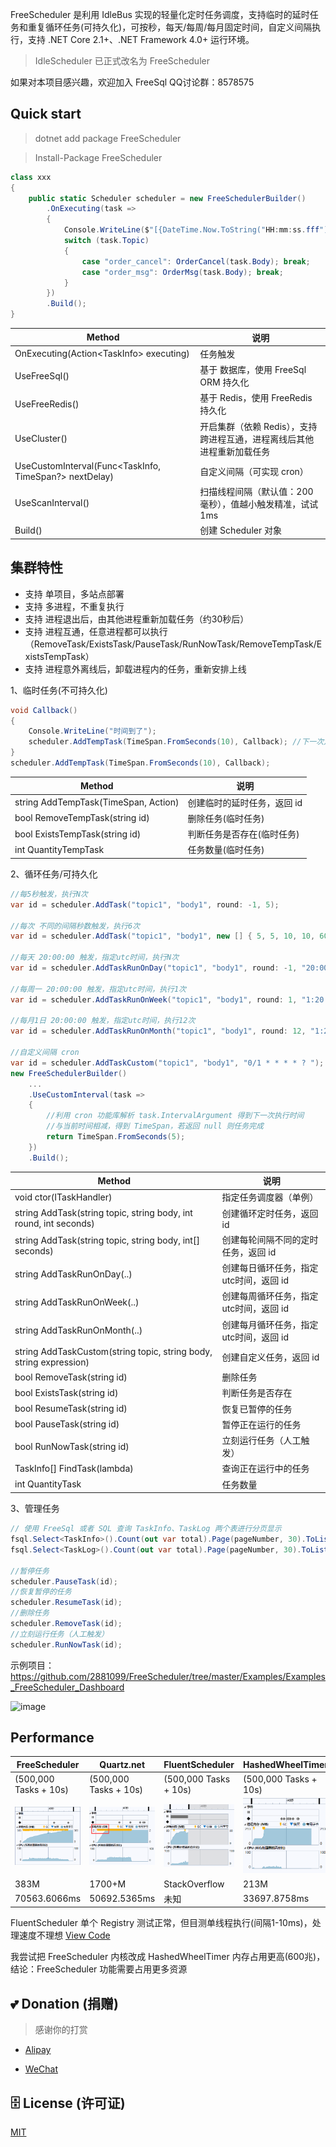 FreeScheduler 是利用 IdleBus 实现的轻量化定时任务调度，支持临时的延时任务和重复循环任务(可持久化)，可按秒，每天/每周/每月固定时间，自定义间隔执行，支持 .NET Core 2.1+、.NET Framework 4.0+ 运行环境。

> IdleScheduler 已正式改名为 FreeScheduler

如果对本项目感兴趣，欢迎加入 FreeSql QQ讨论群：8578575

## Quick start

> dotnet add package FreeScheduler

> Install-Package FreeScheduler

```c#
class xxx
{
    public static Scheduler scheduler = new FreeSchedulerBuilder()
        .OnExecuting(task =>
        {
            Console.WriteLine($"[{DateTime.Now.ToString("HH:mm:ss.fff")}] {task.Topic} 被执行");
            switch (task.Topic)
            {
                case "order_cancel": OrderCancel(task.Body); break;
                case "order_msg": OrderMsg(task.Body); break;
            }
        })
        .Build();
}
```

| Method | 说明 |
| -- | -- |
| OnExecuting(Action\<TaskInfo\> executing) | 任务触发 |
| UseFreeSql() | 基于 数据库，使用 FreeSql ORM 持久化 |
| UseFreeRedis() | 基于 Redis，使用 FreeRedis 持久化 |
| UseCluster() | 开启集群（依赖 Redis），支持跨进程互通，进程离线后其他进程重新加载任务 |
| UseCustomInterval(Func\<TaskInfo, TimeSpan?\> nextDelay) | 自定义间隔（可实现 cron） |
| UseScanInterval() | 扫描线程间隔（默认值：200毫秒），值越小触发精准，试试 1ms |
| Build() | 创建 Scheduler 对象 |

## 集群特性

- 支持 单项目，多站点部署
- 支持 多进程，不重复执行
- 支持 进程退出后，由其他进程重新加载任务（约30秒后）
- 支持 进程互通，任意进程都可以执行（RemoveTask/ExistsTask/PauseTask/RunNowTask/RemoveTempTask/ExistsTempTask）
- 支持 进程意外离线后，卸载进程内的任务，重新安排上线

1、临时任务(不可持久化)

```c#
void Callback()
{
    Console.WriteLine("时间到了");
    scheduler.AddTempTask(TimeSpan.FromSeconds(10), Callback); //下一次定时
}
scheduler.AddTempTask(TimeSpan.FromSeconds(10), Callback);
```

| Method | 说明 |
| -- | -- |
| string AddTempTask(TimeSpan, Action) | 创建临时的延时任务，返回 id |
| bool RemoveTempTask(string id) | 删除任务(临时任务) |
| bool ExistsTempTask(string id) | 判断任务是否存在(临时任务) |
| int QuantityTempTask | 任务数量(临时任务) |

2、循环任务/可持久化

```c#
//每5秒触发，执行N次
var id = scheduler.AddTask("topic1", "body1", round: -1, 5);

//每次 不同的间隔秒数触发，执行6次
var id = scheduler.AddTask("topic1", "body1", new [] { 5, 5, 10, 10, 60, 60 });

//每天 20:00:00 触发，指定utc时间，执行N次
var id = scheduler.AddTaskRunOnDay("topic1", "body1", round: -1, "20:00:00");

//每周一 20:00:00 触发，指定utc时间，执行1次
var id = scheduler.AddTaskRunOnWeek("topic1", "body1", round: 1, "1:20:00:00");

//每月1日 20:00:00 触发，指定utc时间，执行12次
var id = scheduler.AddTaskRunOnMonth("topic1", "body1", round: 12, "1:20:00:00");

//自定义间隔 cron
var id = scheduler.AddTaskCustom("topic1", "body1", "0/1 * * * * ? ");
new FreeSchedulerBuilder()
    ...
    .UseCustomInterval(task =>
    {
        //利用 cron 功能库解析 task.IntervalArgument 得到下一次执行时间
        //与当前时间相减，得到 TimeSpan，若返回 null 则任务完成
        return TimeSpan.FromSeconds(5);
    })
    .Build();
```

| Method | 说明 |
| -- | -- |
| void ctor(ITaskHandler) | 指定任务调度器（单例） |
| string AddTask(string topic, string body, int round, int seconds) | 创建循环定时任务，返回 id |
| string AddTask(string topic, string body, int[] seconds) | 创建每轮间隔不同的定时任务，返回 id |
| string AddTaskRunOnDay(..) | 创建每日循环任务，指定utc时间，返回 id |
| string AddTaskRunOnWeek(..) | 创建每周循环任务，指定utc时间，返回 id |
| string AddTaskRunOnMonth(..) | 创建每月循环任务，指定utc时间，返回 id |
| string AddTaskCustom(string topic, string body, string expression) | 创建自定义任务，返回 id |
| bool RemoveTask(string id) | 删除任务 |
| bool ExistsTask(string id) | 判断任务是否存在 |
| bool ResumeTask(string id) | 恢复已暂停的任务 |
| bool PauseTask(string id) | 暂停正在运行的任务 |
| bool RunNowTask(string id) | 立刻运行任务（人工触发） |
| TaskInfo[] FindTask(lambda) | 查询正在运行中的任务 |
| int QuantityTask | 任务数量 |

3、管理任务

```c#
// 使用 FreeSql 或者 SQL 查询 TaskInfo、TaskLog 两个表进行分页显示
fsql.Select<TaskInfo>().Count(out var total).Page(pageNumber, 30).ToList();
fsql.Select<TaskLog>().Count(out var total).Page(pageNumber, 30).ToList();

//暂停任务
scheduler.PauseTask(id);
//恢复暂停的任务
scheduler.ResumeTask(id);
//删除任务
scheduler.RemoveTask(id);
//立刻运行任务（人工触发）
scheduler.RunNowTask(id);
```

示例项目：https://github.com/2881099/FreeScheduler/tree/master/Examples/Examples_FreeScheduler_Dashboard

![image](https://github.com/2881099/FreeSql.Wiki.VuePress/assets/16286519/3fb7dd5d-e7d7-4fe1-8da7-1e0f2e7c208d)

## Performance

| FreeScheduler | Quartz.net | FluentScheduler | HashedWheelTimer |
| -- | -- | -- | -- |
| (500,000 Tasks + 10s) | (500,000 Tasks + 10s) | (500,000 Tasks + 10s) | (500,000 Tasks + 10s) |
| <img src="https://github.com/2881099/FreeScheduler/blob/master/Examples/Examples_FreeScheduler_VsQuartz/performance_self.png?raw=true"/> | <img src="https://github.com/2881099/FreeScheduler/blob/master/Examples/Examples_FreeScheduler_VsQuartz/performance_quartz.png?raw=true"/> | <img src="https://github.com/2881099/FreeScheduler/blob/master/Examples/Examples_FreeScheduler_VsQuartz/performance_fluentscheduler.png?raw=true"/> | <img src="https://github.com/2881099/FreeScheduler/blob/master/Examples/Examples_FreeScheduler_VsQuartz/performance_hashedwheeltimer.png?raw=true"/> |
| 383M | 1700+M | StackOverflow | 213M |
| 70563.6066ms | 50692.5365ms | 未知 | 33697.8758ms |

FluentScheduler 单个 Registry 测试正常，但目测单线程执行(间隔1-10ms)，处理速度不理想 [View Code](https://github.com/2881099/FreeScheduler/blob/master/Examples/Examples_FreeScheduler_VsQuartz/Program.cs)

我尝试把 FreeScheduler 内核改成 HashedWheelTimer 内存占用更高(600兆)，结论：FreeScheduler 功能需要占用更多资源

## 💕 Donation (捐赠)

> 感谢你的打赏

- [Alipay](https://www.cnblogs.com/FreeSql/gallery/image/338860.html)

- [WeChat](https://www.cnblogs.com/FreeSql/gallery/image/338859.html)

## 🗄 License (许可证)

[MIT](LICENSE)